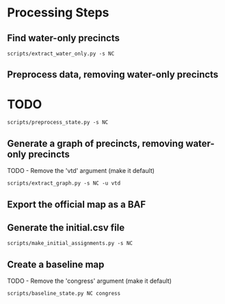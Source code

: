 # Processing Steps

## Find water-only precincts

```
scripts/extract_water_only.py -s NC
```

## Preprocess data, removing water-only precincts

# TODO

```
scripts/preprocess_state.py -s NC
```

## Generate a graph of precincts, removing water-only precincts

TODO - Remove the 'vtd' argument (make it default)

```
scripts/extract_graph.py -s NC -u vtd
```

## Export the official map as a BAF

## Generate the initial.csv file 

```
scripts/make_initial_assignments.py -s NC
```

## Create a baseline map

TODO - Remove the 'congress' argument (make it default)

```
scripts/baseline_state.py NC congress
```